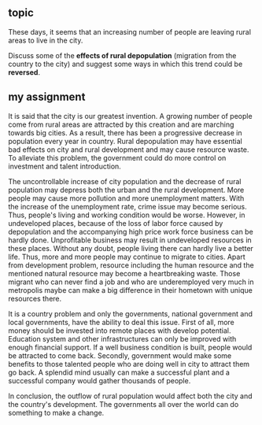 ## topic
These days, it seems that an increasing number of people are leaving rural areas to live in the city.

Discuss some of the **effects of rural depopulation** (migration from the country to the city) and suggest some ways in which this trend could be **reversed**. 

## my assignment
It is said that the city is our greatest invention. A growing number of people come from rural areas are attracted by this creation and are marching towards big cities. As a result, there has been a progressive decrease in population every year in country. Rural depopulation may have essential bad effects on city and rural development and may cause resource waste. To alleviate this problem, the government could do more control on investment and talent introduction.      

The uncontrollable increase of city population and the decrease of rural population may depress both the urban and the rural development. More people may cause more pollution and more unemployment matters. With the increase of the unemployment rate, crime issue may become serious. Thus, people's living and working condition would be worse. However, in undeveloped places, because of the loss of labor force caused by depopulation and the accompanying high price work force business can be hardly done. Unprofitable business may result in undeveloped resources in these places. Without any doubt, people living there can hardly live a better life. Thus, more and more people may continue to migrate to cities. Apart from development problem, resource including the human resource and the mentioned natural resource may become a heartbreaking waste. Those migrant who can never find a job and who are underemployed very much in metropolis maybe can make a big difference in their hometown with unique resources there.         

It is a country problem and only the governments, national government and local governments, have the ability to deal this issue. First of all, more money should be invested into remote places with develop potential. Education system and other infrastructures can only be improved with enough financial support. If a well business condition is built, people would be attracted to come back. Secondly, government would make some benefits to those talented people who are doing well in city to attract them go back. A splendid mind usually can make a successful plant and a successful company would gather thousands of people.

In conclusion, the outflow of rural population would affect both the city and the country's development. The governments all over the world can do something to make a change.

